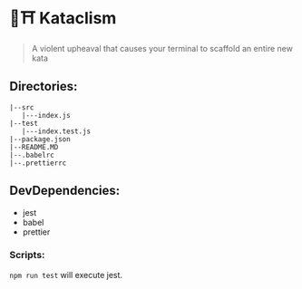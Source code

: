 # 🥋⛩️ Kataclism

> A violent upheaval that causes your terminal to scaffold an entire new kata

## Directories:
```
|--src
   |---index.js
|--test
   |---index.test.js
|--package.json
|--README.MD
|--.babelrc
|--.prettierrc
```

## DevDependencies:

  * jest
  * babel
  * prettier

### Scripts:

`npm run test` will execute jest.
